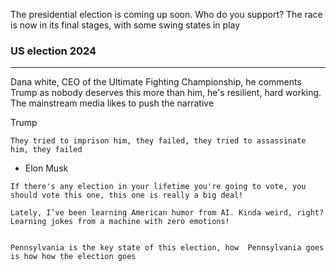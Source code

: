 The presidential election is coming up soon.
Who do you support?
The race is now in its final stages, with some swing states in play

### US election 2024
<hr>

Dana white, CEO of the Ultimate Fighting Championship, 
he comments Trump as nobody deserves this more than him, he's resilient, hard working.
The mainstream media likes to push the narrative

Trump
```
They tried to imprison him, they failed, they tried to assassinate him, they failed
```


- Elon Musk
```
If there's any election in your lifetime you're going to vote, you should vote this one, this one is really a big deal!

Lately, I’ve been learning American humor from AI. Kinda weird, right? Learning jokes from a machine with zero emotions!


Pennsylvania is the key state of this election, how  Pennsylvania goes is how how the election goes
```

